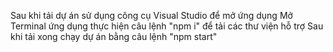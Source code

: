 Sau khi tải dự án sử dụng công cụ Visual Studio để mở ứng dụng
Mở Terminal ứng dụng thực hiện câu lệnh "npm i" để tải các thư viện hỗ trợ
Sau khi tải xong chạy dự án bằng câu lệnh "npm start"
